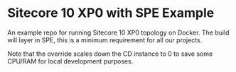 # Sitecore 10 XP0 with SPE Example

An example repo for running Sitecore 10 XP0 topology on Docker. The build will layer in SPE, this is a minimum requirement for all our projects.

Note that the override scales down the CD instance to 0 to save some CPU/RAM for local development purposes.
